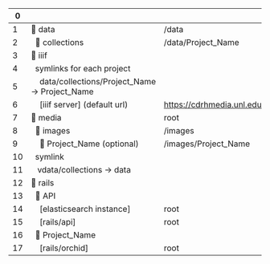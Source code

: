 | 0  |                                                   | url after base(added by scripts)                                                          | localhost base        | cdrhdev base                         | cdrh prod base              |
|----|---------------------------------------------------|-------------------------------------------------------------------------------------------|-----------------------|--------------------------------------|-----------------------------|
| 1  | 📁 data                                            | /data                                                                                     | http://localhost:9999 | http://cdrhdev1.unl.edu/media        | http://cdrhmedia.unl.edu    |
| 2  |   &nbsp;&nbsp;📁 collections                                   | /data/Project_Name                                                                        | http://localhost:9999 | http://cdrhdev1.unl.edu/media        | http://cdrhmedia.unl.edu    |
| 3  | 📁 iiif                                            |                                                                                           |                       |                                      |                             |
| 4  |   &nbsp;&nbsp;symlinks for each project                       |                                                                                           |                       |                                      |                             |
| 5  |     &nbsp;&nbsp;&nbsp;&nbsp;data/collections/Project_Name -> Project_Name |                                                                                           |                       |                                      |                             |
| 6  |     &nbsp;&nbsp;&nbsp;&nbsp;[iiif server] (default url)                   | https://cdrhmedia.unl.edu/iiif/2/Project_Name%2FFile_Name.jpg/full/!150,150/0/default.jpg |                       |                                      |                             |
| 7  | 📁 media                                           | root                                                                                      | http://localhost:9999 | http://cdrhdev1.unl.edu/media        | http://cdrhmedia.unl.edu    |
| 8  |   &nbsp;&nbsp;📁 images                                        | /images                                                                                   | http://localhost:9999 | http://cdrhdev1.unl.edu/media        | http://cdrhmedia.unl.edu    |
| 9  |     &nbsp;&nbsp;&nbsp;&nbsp;📁 Project_Name (optional)                     | /images/Project_Name                                                                      | http://localhost:9999 | http://cdrhdev1.unl.edu/media        | http://cdrhmedia.unl.edu    |
| 10 |   &nbsp;&nbsp;symlink                                         |                                                                                           |                       |                                      |                             |
| 11 |     &nbsp;&nbsp;&nbsp;vdata/collections -> data                      |                                                                                           |                       |                                      |                             |
| 12 | 📁 rails                                           |                                                                                           |                       |                                      |                             |
| 13 |   &nbsp;&nbsp;📁 API                                           |                                                                                           |                       |                                      |                             |
| 14 |     &nbsp;&nbsp;&nbsp;&nbsp;[elasticsearch instance]                      | root                                                                                      | http://localhost:9200 | http://localhost:9200                | http://localhost:9200       |
| 15 |     &nbsp;&nbsp;&nbsp;&nbsp;[rails/api]                                   | root                                                                                      | http://localhost:3000 | http://cdrhdev1.unl.edu/api/v1       | http://cdrhapi.unl.edu      |
| 16 |   &nbsp;&nbsp;📁 Project_Name                                  |                                                                                           |                       |                                      |                             |
| 17 |     &nbsp;&nbsp;&nbsp;&nbsp;[rails/orchid]                                | root                                                                                      | http://localhost:3001 | http://cdrhdev1.unl.edu/Project_Name | http://Project_Name.unl.edu |
